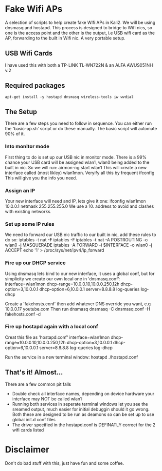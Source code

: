 # Fake Wifi APs
A selection of scripts to help create fake WIfi APs in Kali2. We will be using dnsmasq and 
hostapd. This process is designed to bridge to Wifi nics, so one is the access point and the 
other is the output, i.e USB wifi card as the AP, forwarding to the built in Wifi nic. A very 
portable setup.
## USB Wifi Cards
I have used this with both a TP-LINK TL-WN722N & an ALFA AWUS051NH v.2
## Required packages
    apt-get install -y hostapd dnsmasq wireless-tools iw wvdial
## The Setup 
There are a few steps you need to follow in sequence. You can either run the 'basic-ap.sh' script or do these manually. The basic script will automate 90% of it.
### Into monitor mode
First thing to do is set up our USB nic in monitor mode. There is a 99% chance your USB card will be assigned wlan1, wlan0 being added to the built in nic. So we will run:
    airmon-ng start wlan1
This will create a new interface called (most likley) wlan1mon. Veryify all this by frequent 
    ifconfig
This will give you the info you need.
### Assign an IP
Your new interface will need and IP, lets give it one:
    ifconfig wlan1mon 10.0.0.1 netmask 255.255.255.0
We use a 10. address to avoid and clashes with existing networks.
### Set up some IP rules
We need to forward our USB nic traffic to our built in nic, add these rules to do so:
    iptables -t nat -F
    iptables -F
    iptables -t nat -A POSTROUTING -o wlan0 -j MASQUERADE
    iptables -A FORWARD -i $INTERFACE -o wlan0 -j ACCEPT
    echo '1' > /proc/sys/net/ipv4/ip_forward
### Fire up our DHCP service
Using dnsmasq lets bind to our new interface, it uses a global conf, but for simplicity we create our own local one in 'dnsmasq.conf':
    interface=wlan1mon
    dhcp-range=10.0.0.10,10.0.0.250,12h
    dhcp-option=3,10.0.0.1
    dhcp-option=6,10.0.0.1
    server=8.8.8.8
    log-queries
    log-dhcp

Create a 'fakehosts.conf' then add whatever DNS override you want, e.g
    10.0.0.17 youtube.com
Then run dnsmasq
    dnsmasq -C dnsmasq.conf -H fakehosts.conf -d
### Fire up hostapd again with a local conf
Creat this file as 'hostapd.conf'
    interface=wlan1mon
    dhcp-range=10.0.0.10,10.0.0.250,12h
    dhcp-option=3,10.0.0.1
    dhcp-option=6,10.0.0.1
    server=8.8.8.8
    log-queries
    log-dhcp

Run the service in a new terminal window:
    hostapd ./hostapd.conf
## That's it! Almost...
There are a few common pit falls
* Double check all interface names, depending on device hardware your interface may NOT be called wlan1
* Running both services in seperate terminal windows let you see the sreamed output, much easier for initial debuggin should it go wrong. Both these are designed to be run as deamons so can be set up to use global init.d conf files
* The driver specified in the hostapd.conf is DEFINATLY correct for the 2 wifi cards listed 
# Disclaimer
Don't do bad stuff with this, just have fun and some coffee.
